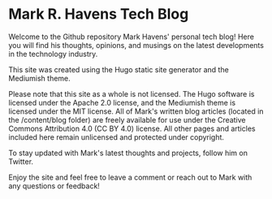 # Mark R. Havens Tech Blog
Welcome to the Github repository Mark Havens' personal tech blog! Here you will find his thoughts, opinions, and musings on the latest developments in the technology industry.

This site was created using the Hugo static site generator and the Mediumish theme.

Please note that this site as a whole is not licensed. The Hugo software is licensed under the Apache 2.0 license, and the Mediumish theme is licensed under the MIT license. All of Mark's written blog articles (located in the /content/blog folder) are freely available for use under the Creative Commons Attribution 4.0 (CC BY 4.0) license. All other pages and articles included here remain unlicensed and protected under copyright.

To stay updated with Mark's latest thoughts and projects, follow him on Twitter.

Enjoy the site and feel free to leave a comment or reach out to Mark with any questions or feedback!
